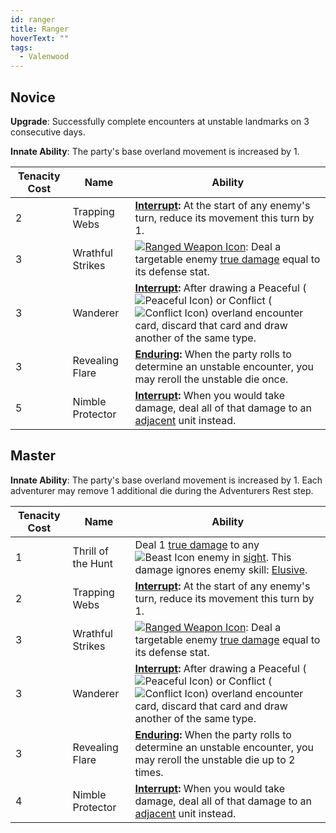 ```yaml
---
id: ranger
title: Ranger
hoverText: ""
tags:
  - Valenwood
---
```


## Novice

**Upgrade**: Successfully complete encounters at unstable landmarks on 3 consecutive days.

**Innate Ability**: The party's base overland movement is increased by 1.

| Tenacity Cost | Name | Ability |
|-----------|-------|-------|
| 2 | Trapping Webs | **[Interrupt](/docs/all/other/interrupt):** At the start of any enemy's turn, reduce its movement this turn by 1. |
| 3 | Wrathful Strikes | [<img src="/icons/ranged-weapon.svg" alt="Ranged Weapon Icon" class="icon-svg" />](/docs/all/battle-forms/ranged-weapon): Deal a targetable enemy [true damage](/docs/all/other/true-damage) equal to its defense stat.  |
| 3  | Wanderer | **[Interrupt](/docs/all/other/interrupt):** After drawing a Peaceful (<img src="/icons/peaceful.svg" alt="Peaceful Icon" class="icon-svg" />) or Conflict (<img src="/icons/conflict.svg" alt="Conflict Icon" class="icon-svg" />) overland encounter card, discard that card and draw another of the same type.|
| 3 | Revealing Flare | **[Enduring](/docs/all/other/enduring):** When the party rolls to determine an unstable encounter, you may reroll the unstable die once. |
| 5 | Nimble Protector | **[Interrupt](/docs/all/other/interrupt):** When you would take damage, deal all of that damage to an [adjacent](/docs/all/other/adjacent) unit instead. |

## Master

**Innate Ability**: The party's base overland movement is increased by 1. Each adventurer may remove 1 additional die during the Adventurers Rest step. 

| Tenacity Cost | Name | Ability |
|-----------|-------|-------|
| 1 | Thrill of the Hunt | Deal 1 [true damage](/docs/all/other/true-damage) to any <img src="/icons/beast.svg" alt="Beast Icon" class="icon-svg" /> enemy in [sight](/docs/all/other/sight). This damage ignores enemy skill: [Elusive](/docs/all/enemy-skills/elusive). |
| 2 | Trapping Webs | **[Interrupt](/docs/all/other/interrupt):** At the start of any enemy's turn, reduce its movement this turn by 1. |
| 3 | Wrathful Strikes | [<img src="/icons/ranged-weapon.svg" alt="Ranged Weapon Icon" class="icon-svg" />](/docs/all/battle-forms/ranged-weapon): Deal a targetable enemy [true damage](/docs/all/other/true-damage) equal to its defense stat.  |
| 3  | Wanderer | **[Interrupt](/docs/all/other/interrupt):** After drawing a Peaceful (<img src="/icons/peaceful.svg" alt="Peaceful Icon" class="icon-svg" />) or Conflict (<img src="/icons/conflict.svg" alt="Conflict Icon" class="icon-svg" />) overland encounter card, discard that card and draw another of the same type.|
| 3 | Revealing Flare | **[Enduring](/docs/all/other/enduring):** When the party rolls to determine an unstable encounter, you may reroll the unstable die up to 2 times. |
| 4 | Nimble Protector | **[Interrupt](/docs/all/other/interrupt):** When you would take damage, deal all of that damage to an [adjacent](/docs/all/other/adjacent) unit instead. |
